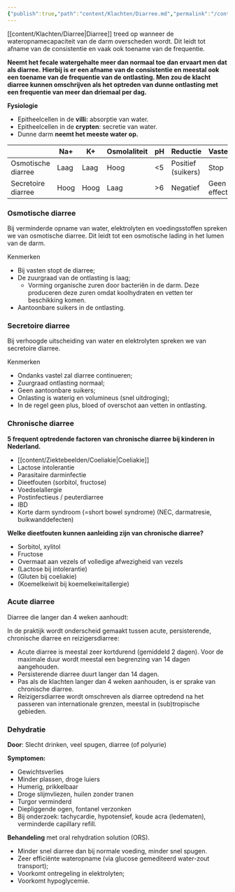 ```yaml
---
{"publish":true,"path":"content/Klachten/Diarree.md","permalink":"/content/klachten/diarree/","title":"Diarree","tags":["MDL/Malabsorbtie-maldigestie","MDL","Aandoening","Klacht"]}
---
```



[[content/Klachten/Diarree\|Diarree]] treed op wanneer de wateropnamecapaciteit van de darm overscheden wordt. Dit leidt tot afname van de consistentie en vaak ook toename van de frequentie. 

**Neemt het fecale watergehalte meer dan normaal toe dan ervaart men dat als diarree.** **Hierbij is er een afname van de consistentie en meestal ook een toename van de frequentie van de ontlasting. Men zou de klacht diarree kunnen omschrijven als het optreden van dunne ontlasting met een frequentie van meer dan driemaal per dag.** 

**Fysiologie**

- Epitheelcellen in de **villi:** absorptie van water.
- Epitheelcellen in de **crypten**: secretie van water.
- Dunne darm **neemt het meeste water op.**

|  | Na+ | K+ | Osmolaliteit | pH | Reductie | Vasten |
| --- | --- | --- | --- | --- | --- | --- |
| Osmotische diarree | Laag | Laag | Hoog | <5 | Positief (suikers) | Stop |
| Secretoire diarree | Hoog | Hoog | Laag | >6 | Negatief | Geen effect |

### Osmotische diarree

Bij verminderde opname van water, elektrolyten en voedingsstoffen spreken we van osmotische diarree. Dit leidt tot een osmotische lading in het lumen van de darm. 

Kenmerken

- Bij vasten stopt de diarree;
- De zuurgraad van de ontlasting is laag;
    - Vorming organische zuren door bacteriën in de darm. Deze produceren deze zuren omdat koolhydraten en vetten ter beschikking komen.
- Aantoonbare suikers in de ontlasting.

### Secretoire diarree

Bij verhoogde uitscheiding van water en elektrolyten spreken we van secretoire diarree. 

Kenmerken

- Ondanks vastel zal diarree continueren;
- Zuurgraad ontlasting normaal;
- Geen aantoonbare suikers;
- Onlasting is waterig en volumineus (snel uitdroging);
- In de regel geen plus, bloed of overschot aan vetten in ontlasting.

### Chronische diarree

**5 frequent optredende factoren van chronische diarree bij kinderen in Nederland.** 

- [[content/Ziektebeelden/Coeliakie\|Coeliakie]]
- Lactose intolerantie
- Parasitaire darminfectie
- Dieetfouten (sorbitol, fructose)
- Voedselallergie
- Postinfectieus / peuterdiarree
- IBD
- Korte darm syndroom (=short bowel syndrome) (NEC, darmatresie, buikwanddefecten)

**Welke dieetfouten kunnen aanleiding zijn van chronische diarree?** 

- Sorbitol, xylitol
- Fructose
- Overmaat aan vezels of volledige afwezigheid van vezels
- (Lactose bij intolerantie)
- (Gluten bij coeliakie)
- (Koemelkeiwit bij koemelkeiwitallergie)

### Acute diarree

Diarree die langer dan 4 weken aanhoudt:

In de praktijk wordt onderscheid gemaakt tussen acute, persisterende, chronische diarree en reizigersdiarree:

- Acute diarree is meestal zeer kortdurend (gemiddeld 2 dagen). Voor de maximale duur wordt meestal een begrenzing van 14 dagen aangehouden.
- Persisterende diarree duurt langer dan 14 dagen.
- Pas als de klachten langer dan 4 weken aanhouden, is er sprake van chronische diarree.
- Reizigersdiarree wordt omschreven als diarree optredend na het passeren van internationale grenzen, meestal in (sub)tropische gebieden.

### Dehydratie

**Door**: Slecht drinken, veel spugen, diarree (of polyurie)

**Symptomen:**

- Gewichtsverlies
- Minder plassen, droge luiers
- Humerig, prikkelbaar
- Droge slijmvliezen, huilen zonder tranen
- Turgor verminderd
- Diepliggende ogen, fontanel verzonken
- Bij onderzoek: tachycardie, hypotensief, koude acra (ledematen), verminderde capillary refill.

**Behandeling** met oral rehydration solution (ORS).

- Minder snel diarree dan bij normale voeding, minder snel spugen.
- Zeer efficiënte wateropname (via glucose gemediteerd water-zout transport);
- Voorkomt ontregeling in elektrolyten;
- Voorkomt hypoglycemie.